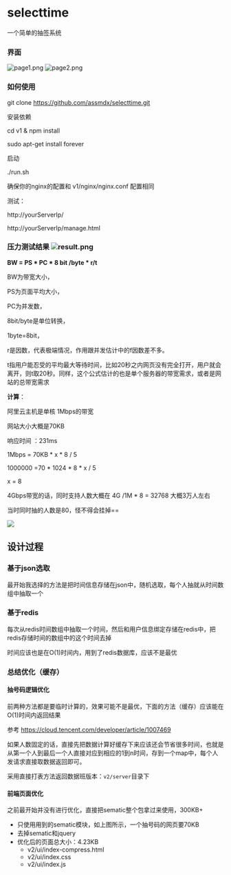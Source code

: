 ﻿# selecttime

  一个简单的抽签系统

### 界面
  ![page1.png](v1/test/page1.png)
  ![page2.png](v1/test/page2.png)

### 如何使用

  git clone https://github.com/assmdx/selecttime.git

安装依赖

  cd v1 & npm install

  sudo apt-get install forever

启动

  ./run.sh

确保你的nginx的配置和 v1/nginx/nginx.conf 配置相同

测试：

  http://yourServerIp/

  http://yourServerIp/manage.html

### 压力测试结果  ![result.png](test/result.png)
**BW = PS * PC * 8 bit /byte * r/t**

BW为带宽大小，

PS为页面平均大小，

PC为并发数，

8bit/byte是单位转换，

1byte=8bit，

r是因数，代表极端情况，作用跟并发估计中的f因数差不多。

t指用户能忍受的平均最大等待时间，比如20秒之内网页没有完全打开，用户就会离开，则t取20秒。同样，这个公式估计的也是单个服务器的带宽需求，或者是网站的总带宽需求

**计算**：

阿里云主机是单核 1Mbps的带宽

网站大小大概是70KB

响应时间 ：231ms

1Mbps = 70KB * x * 8 / 5

1000000 =70 * 1024 * 8  * x / 5 

x = 8

4Gbps带宽的话，同时支持人数大概在 4G /1M * 8 = 32768 大概3万人左右

当时同时抽的人数是80，怪不得会挂掉==



![](./size.png)



## 设计过程

### 基于json选取

最开始我选择的方法是把时间信息存储在json中，随机选取，每个人抽就从时间数组中抽取一个

### 基于redis

每次从redis时间数组中抽取一个时间，然后和用户信息绑定存储在redis中，把redis存储时间的数组中的这个时间去掉

时间应该也是在O(1)时间内，用到了redis数据库，应该不是最优

### 总结优化（缓存）

#### 抽号码逻辑优化

前两种方法都是要临时计算的，效果可能不是最优，下面的方法（缓存）应该能在O(1)时间内返回结果

参考 https://cloud.tencent.com/developer/article/1007469

如果人数固定的话，直接先把数据计算好缓存下来应该还会节省很多时间，也就是从第一个人到最后一个人直接对应到相应的1到n时间，存到一个map中，每个人发请求直接取数据返回即可。

采用直接打表方法返回数据班版本：`v2/server`目录下

#### 前端页面优化

之前最开始并没有进行优化，直接把sematic整个包拿过来使用，300KB+

- 只使用用到的sematic模块，如上图所示，一个抽号码的网页要70KB
- 去掉sematic和jquery
- 优化后的页面总大小：4.23KB  
  - v2/ui/index-compress.html
  - v2/ui/index.css
  - v2/ui/index.js